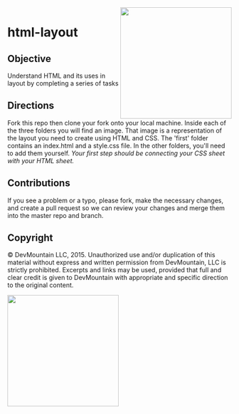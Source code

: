 <img src="https://devmounta.in/img/logowhiteblue.png" width="250" align="right">

html-layout
===========

## Objective
Understand HTML and its uses in layout by completing a series of tasks

## Directions
Fork this repo then clone your fork onto your local machine. Inside each of the three folders you will find an image. That image is a representation of the layout you need to create using HTML and CSS. The 'first' folder contains an index.html and a style.css file. In the other folders, you'll need to add them yourself. *Your first step should be connecting your CSS sheet with your HTML sheet.*

## Contributions
If you see a problem or a typo, please fork, make the necessary changes, and create a pull request so we can review your changes and merge them into the master repo and branch.

## Copyright

© DevMountain LLC, 2015. Unauthorized use and/or duplication of this material without express and written permission from DevMountain, LLC is strictly prohibited. Excerpts and links may be used, provided that full and clear credit is given to DevMountain with appropriate and specific direction to the original content.

<img src="https://devmounta.in/img/logowhiteblue.png" width="250">
